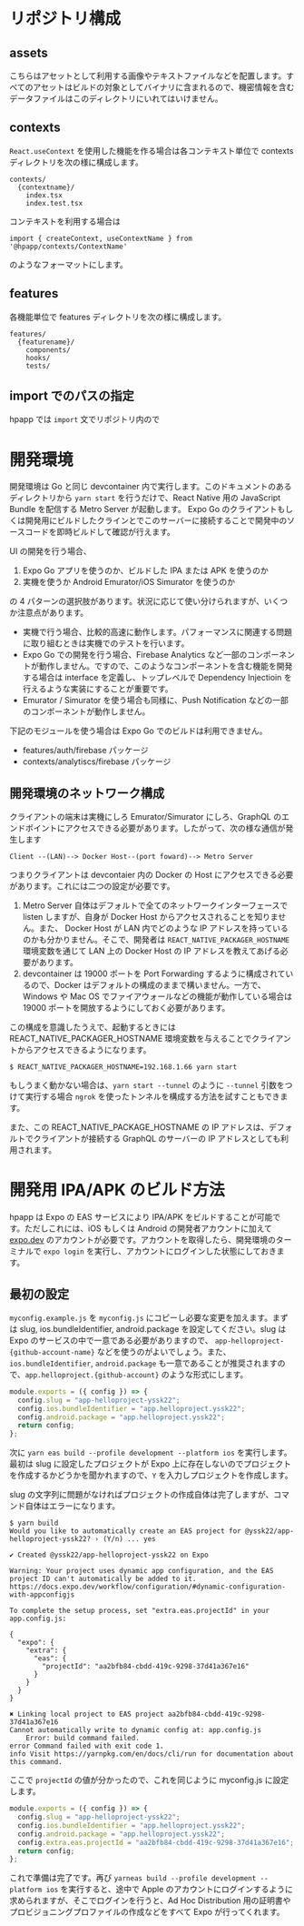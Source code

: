 # リポジトリ構成

## assets

こちらはアセットとして利用する画像やテキストファイルなどを配置します。すべてのアセットはビルドの対象としてバイナリに含まれるので、機密情報を含むデータファイルはこのディレクトリにいれてはいけません。

## contexts

`React.useContext` を使用した機能を作る場合は各コンテキスト単位で contexts ディレクトリを次の様に構成します。

```
contexts/
  {contextname}/
    index.tsx
    index.test.tsx
```

コンテキストを利用する場合は

```
import { createContext, useContextName } from '@hpapp/contexts/ContextName'
```

のようなフォーマットにします。

## features

各機能単位で features ディレクトリを次の様に構成します。

```
features/
  {featurename}/
    components/
    hooks/
    tests/
```

## import でのパスの指定

hpapp では `import` 文でリポジトリ内ので

# 開発環境

開発環境は Go と同じ devcontainer 内で実行します。このドキュメントのあるディレクトリから `yarn start` を行うだけで、React Native 用の JavaScript Bundle を配信する Metro Server が起動します。 Expo Go のクライアントもしくは開発用にビルドしたクラインとでこのサーバーに接続することで開発中のソースコードを即時ビルドして確認が行えます。

UI の開発を行う場合、

1. Expo Go アプリを使うのか、ビルドした IPA または APK を使うのか
2. 実機を使うか Android Emurator/iOS Simurator を使うのか

の 4 パターンの選択肢があります。状況に応じて使い分けられますが、いくつか注意点があります。

- 実機で行う場合、比較的高速に動作します。パフォーマンスに関連する問題に取り組むときは実機でのテストを行います。
- Expo Go での開発を行う場合、Firebase Analytics など一部のコンポーネントが動作しません。ですので、このようなコンポーネントを含む機能を開発する場合は interface を定義し、トップレベルで Dependency Injectioin を行えるような実装にすることが重要です。
- Emurator / Simurator を使う場合も同様に、Push Notification などの一部のコンポーネントが動作しません。

下記のモジュールを使う場合は Expo Go でのビルドは利用できません。

- features/auth/firebase パッケージ
- contexts/analytiscs/firebase パッケージ

## 開発環境のネットワーク構成

クライアントの端末は実機にしろ Emurator/Simurator にしろ、GraphQL のエンドポイントにアクセスできる必要があります。したがって、次の様な通信が発生します

```
Client --(LAN)--> Docker Host--(port foward)--> Metro Server
```

つまりクライアントは devcontaier 内の Docker の Host にアクセスできる必要があります。これには二つの設定が必要です。

1. Metro Server 自体はデフォルトで全てのネットワークインターフェースで listen しますが、自身が Docker Host からアクセスされることを知りません。また、 Docker Host が LAN 内でどのような IP アドレスを持っているのかも分かりません。そこで、開発者は `REACT_NATIVE_PACKAGER_HOSTNAME` 環境変数を通じて LAN 上の Docker Host の IP アドレスを教えてあげる必要があります。
2. devcontainer は 19000 ポートを Port Forwarding するように構成されているので、Docker はデフォルトの構成のままで構いません。一方で、Windows や Mac OS でファイアウォールなどの機能が動作している場合は 19000 ポートを開放するようにしておく必要があります。

この構成を意識したうえで、起動するときには REACT_NATIVE_PACKAGER_HOSTNAME 環境変数を与えることでクライアントからアクセスできるようになります。

```
$ REACT_NATIVE_PACKAGER_HOSTNAME=192.168.1.66 yarn start
```

もしうまく動かない場合は、`yarn start --tunnel` のように `--tunnel` 引数をつけて実行する場合 `ngrok` を使ったトンネルを構成する方法を試すこともできます。

また、この REACT_NATIVE_PACKAGE_HOSTNAME の IP アドレスは、デフォルトでクライアントが接続する GraphQL のサーバーの IP アドレスとしても利用されます。

# 開発用 IPA/APK のビルド方法

hpapp は Expo の EAS サービスにより IPA/APK をビルドすることが可能です。ただしこれには、iOS もしくは Android の開発者アカウントに加えて [expo.dev](https://expo.dev) のアカウントが必要です。アカウントを取得したら、開発環境のターミナルで `expo login` を実行し、アカウントにログインした状態にしておきます。

## 最初の設定

`myconfig.example.js` を `myconfig.js` にコピーし必要な変更を加えます。まずは slug, ios.bundleIdentifier, android.package を設定してください。slug は Expo のサービスの中で一意である必要がありますので、 `app-helloproject-{github-account-name}` などを使うのがよいでしょう。また、 `ios.bundleIdentifier`, `android.package` も一意であることが推奨されますので、`app.helloproject.{github-account}` のような形式にします。

```js
module.exports = ({ config }) => {
  config.slug = "app-helloproject-yssk22";
  config.ios.bundleIdentifier = "app.helloproject.yssk22";
  config.android.package = "app.helloproject.yssk22";
  return config;
};
```

次に `yarn eas build --profile development --platform ios` を実行します。最初は slug に設定したプロジェクトが Expo 上に存在しないのでプロジェクトを作成するかどうかを聞かれますので、`Y` を入力しプロジェクトを作成します。

slug の文字列に問題がなければプロジェクトの作成自体は完了しますが、コマンド自体はエラーになります。

```shell
$ yarn build
Would you like to automatically create an EAS project for @yssk22/app-helloproject-yssk22? › (Y/n) ... yes

✔ Created @yssk22/app-helloproject-yssk22 on Expo

Warning: Your project uses dynamic app configuration, and the EAS project ID can't automatically be added to it.
https://docs.expo.dev/workflow/configuration/#dynamic-configuration-with-appconfigjs

To complete the setup process, set "extra.eas.projectId" in your app.config.js:

{
  "expo": {
    "extra": {
      "eas": {
        "projectId": "aa2bfb84-cbdd-419c-9298-37d41a367e16"
      }
    }
  }
}

✖ Linking local project to EAS project aa2bfb84-cbdd-419c-9298-37d41a367e16
Cannot automatically write to dynamic config at: app.config.js
    Error: build command failed.
error Command failed with exit code 1.
info Visit https://yarnpkg.com/en/docs/cli/run for documentation about this command.
```

ここで `projectId` の値が分かったので、これを同じように myconfig.js に設定します。

```js
module.exports = ({ config }) => {
  config.slug = "app-helloproject-yssk22";
  config.ios.bundleIdentifier = "app.helloproject.yssk22";
  config.android.package = "app.helloproject.yssk22";
  config.extra.eas.projectId = "aa2bfb84-cbdd-419c-9298-37d41a367e16";
  return config;
};
```

これで準備は完了です。再び `yarneas build --profile development --platform ios` を実行すると、途中で Apple のアカウントにログインするように求められますが、そこでログインを行うと、Ad Hoc Distribution 用の証明書やプロビジョニングプロファイルの作成などをすべて Expo が行ってくれます。
